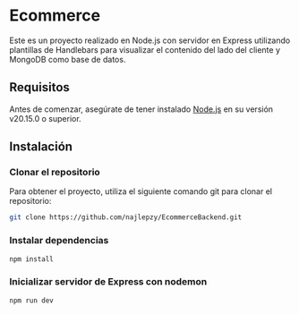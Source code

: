 # Ecommerce

Este es un proyecto realizado en Node.js con servidor en Express utilizando plantillas de Handlebars para visualizar el contenido del lado del cliente y MongoDB como base de datos.

## Requisitos

Antes de comenzar, asegúrate de tener instalado [Node.js](https://nodejs.org/) en su versión v20.15.0 o superior.

## Instalación

### Clonar el repositorio

Para obtener el proyecto, utiliza el siguiente comando git para clonar el repositorio:

```bash
git clone https://github.com/najlepzy/EcommerceBackend.git
```
### Instalar dependencias
```bash
npm install
```
### Inicializar servidor de Express con nodemon
```bash
npm run dev
```
